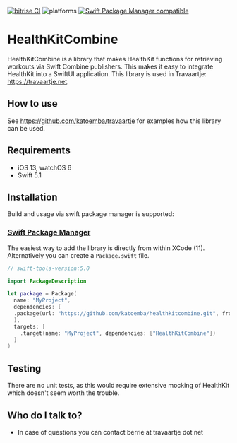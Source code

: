 [![bitrise CI](https://img.shields.io/bitrise/d9182b6e1f480313?token=jIwLDgiM2T_3-S9J7dxZJg)](https://bitrise.io)
![platforms](https://img.shields.io/badge/platforms-iOS-lightgrey)
[![Swift Package Manager compatible](https://img.shields.io/badge/Swift%20Package%20Manager-compatible-brightgreen.svg)](https://github.com/apple/swift-package-manager)

# HealthKitCombine

HealthKitCombine is a library that makes HealthKit functions for retrieving workouts via Swift Combine publishers. This makes it easy to integrate
HealthKit into a SwiftUI application. This library is used in Travaartje: https://travaartje.net.

## How to use

See https://github.com/katoemba/travaartje for examples how this library can be used.

## Requirements

* iOS 13, watchOS 6
* Swift 5.1

## Installation

Build and usage via swift package manager is supported:

### [Swift Package Manager](https://github.com/apple/swift-package-manager)

The easiest way to add the library is directly from within XCode (11). Alternatively you can create a `Package.swift` file. 

```swift
// swift-tools-version:5.0

import PackageDescription

let package = Package(
  name: "MyProject",
  dependencies: [
  .package(url: "https://github.com/katoemba/healthkitcombine.git", from: "1.0.0")
  ],
  targets: [
    .target(name: "MyProject", dependencies: ["HealthKitCombine"])
  ]
)
```

## Testing ##

There are no unit tests, as this would require extensive mocking of HealthKit which doesn't seem worth the trouble.

## Who do I talk to? ##

* In case of questions you can contact berrie at travaartje dot net
